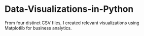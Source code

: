 # Data-Visualizations-in-Python
From four distinct CSV files, I created relevant visualizations using Matplotlib for business analytics.
